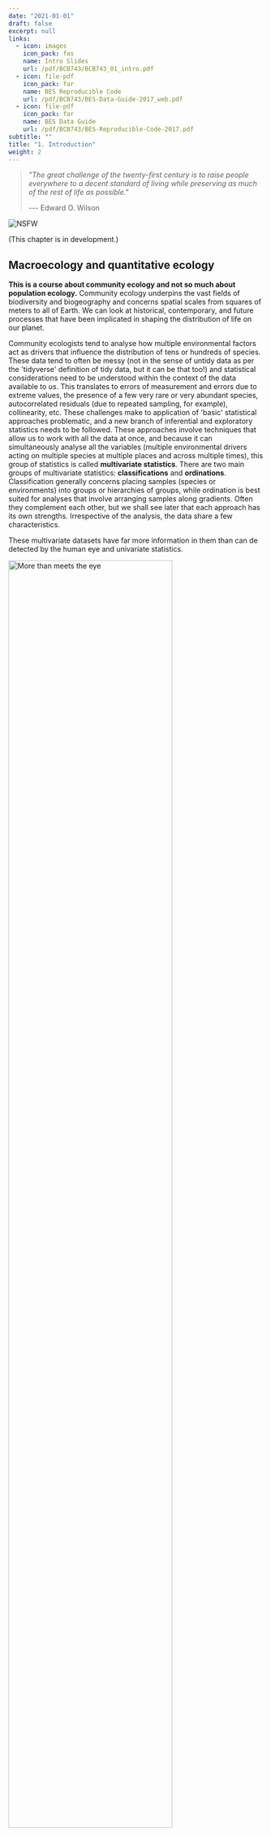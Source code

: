 ```yaml
---
date: "2021-01-01"
draft: false
excerpt: null
links:
  - icon: images
    icon_pack: fas
    name: Intro Slides
    url: /pdf/BCB743/BCB743_01_intro.pdf
  - icon: file-pdf
    icon_pack: far
    name: BES Reproducible Code
    url: /pdf/BCB743/BES-Data-Guide-2017_web.pdf
  - icon: file-pdf
    icon_pack: far
    name: BES Data Guide
    url: /pdf/BCB743/BES-Reproducible-Code-2017.pdf
subtitle: ""
title: "1. Introduction"
weight: 2
---
```


> *"The great challenge of the twenty-first century is to raise people everywhere to a decent standard of living while preserving as much of the rest of life as possible."*
>
> --- Edward O. Wilson

![NSFW](/quantecol/chapters/01-introduction_files/NSFW.jpg)

(This chapter is in development.)

## Macroecology and quantitative ecology

**This is a course about community ecology and not so much about population ecology.** Community ecology underpins the vast fields of biodiversity and biogeography and concerns spatial scales from squares of meters to all of Earth. We can look at historical, contemporary, and future processes that have been implicated in shaping the distribution of life on our planet.

Community ecologists tend to analyse how multiple environmental factors act as drivers that influence the distribution of tens or hundreds of species. These data tend to often be messy (not in the sense of untidy data as per the 'tidyverse' definition of tidy data, but it can be that too!) and statistical considerations need to be understood within the context of the data available to us. This translates to errors of measurement and errors due to extreme values, the presence of a few very rare or very abundant species, autocorrelated residuals (due to repeated sampling, for example), collinearity, etc. These challenges make to application of 'basic' statistical approaches problematic, and a new branch of inferential and exploratory statistics needs to be followed. These approaches involve techniques that allow us to work with all the data at once, and because it can simultaneously analyse all the variables (multiple environmental drivers acting on multiple species at multiple places and across multiple times), this group of statistics is called **multivariate statistics**. There are two main groups of multivariate statistics: **classifications** and **ordinations**. Classification generally concerns placing samples (species or environments) into groups or hierarchies of groups, while ordination is best suited for analyses that involve arranging samples along gradients. Often they complement each other, but we shall see later that each approach has its own strengths. Irrespective of the analysis, the data share a few characteristics.

These multivariate datasets have far more information in them than can de detected by the human eye and univariate statistics.

<img src="/quantecol/_index_files/more_than_meets_the_eye.jpeg" alt="More than meets the eye" width="80%"/>

**Macroecology** is an all-encompassing view of ecology which seeks to find the geographical patterns and processes in biodiversity across all spatial scales, from local to global, across time scales from years to millennia, and across all taxonomic hierarchies (from genetic variability within species, up to major higher level taxa, such as families and orders). It attempts to arrive a unifying theory for ecology across all of these scales---e.g. one that can explain all patterns in structure and functioning from microbes to blue whales. Most importantly, perhaps, is that it attempts to offer mechanistic explanations for these patterns. At the heart of all explanation is also deep insights stemming from understanding evolution (facilitated by the growth of phylogenetic datasets---see below). This is a modern development of ecology, whereas up to 20 years ago the focus has been mostly on populations (the dynamics of individuals of one species interacting among each other and with their environment) and communities (collections of multiple populations, and how they interact with each other and their environment, and how this affects the structure and dynamics of ecosystems).

On a basic data analytical level, population ecology, community ecology, and macroecology all share the same approach as far as the underlying data are concerned. We start with data representing the species and the associated environmental conditions at a selection of sites (called **species tables** and **environmental tables**). The species tables are then converted to **dissimilarity matrices** and the environmental tables to **distance matrices**. From here analyses can show insights into how biodiversity is structured, e.g. **species-abundance distributions**, **occupancy-abundance curves**, **species-area curves**, **distance decay curves**, and **gradient analyses**. And much more...

In the last decade, modern developments in statistical approaches have contributed towards the development of macroecology, because of the growth of **hypotheses-driven** (but not necessarily involving experimentation) multivariate statistical approaches geared to test for the presence of one or several ecological hypotheses---this was not seen in population and community ecology so much. Contributing towards the growth of macroecology and the underlying statistical approaches, the deluge of new data across vast scales has also necessitated deeper analytical development, i.e. leveraging statistical tools and also the power of **modern computing infrastructure**. These modern approaches are also bringing into the fold of combined computations based on species and environmental tables also data on the phylogenetic relationships among organisms (and hence this brings the context of evolution).

## Data

### Properties of ecological datasets

Ecological data sets are usually arrange in a **matrix**, which has **species (or higher level taxa whose resolution depends on the research question at hand) arranged down columns** and **samples (typically the sites, stations, transects, time, plots, etc.) along rows**. We call this a **sites × species table**. In the case of environmental data it will of course be a **sites × environment table**. The term 'sample' may be applied differently from how we used it in the [Basic Statistics Workshop](https://ajsmit.github.io/R_Stats_Official/); here we use it to denote the basic unit of observation. Samples may be quadrats, transects, stations, sites, traps, seine net tows, trawls, grids cells on a map, etc. It is important to clearly and unambiguously define the basic unit of the sample in the paper's Methods section.

Example species and environmental data sets are displayed below in the figures below. The species matrix here comprises distribution records of 846 macroalgal species within each of 58 × 50 km-long sections along South Africa's coastline. So, the matrix has 58 rows, one for each sample (here each of the coastal sections), and 846 columns, one for each of the seaweed species found in South Africa. Some of the coastal sections do not have a species present and it will simply be coded as 0 (for not present in the case of presence/absence data, or 0 units of biomass or abundance, etc.). The matching environmental data set has information about various measurements of seawater temperature and chlorophyll-*a* content---their names are along the columns, and there are 18 of them. It is important that a sample of the environment is available for each of the seaweed samples, so there will also be 58 rows present in this data set. So, it is a matching data set in the sense that each sample of species data is matched by a sample of the environment (both have 58 rows). Using this data set, it was the intention of Smit et al. (2017) to describe the gradients in seaweed distribution as a function of the underlying seawater temperatures.

![The table (or spreadsheet) view of the species data. Note the species codes appearing as column headers; numbered from 1 through to 58 (row 58 is at the bottom of the table, so you'd have to scroll down to see it) at the bottom of the table are each of the samples --- in this case, there is one sample per station.](/quantecol/chapters/01-introduction_files/species_table.png)

![This is a tibble printout of the same species data we saw in the previous Figure](/quantecol/chapters/01-introduction_files/env_tibble.png)

![The table view of the environmental data. The names of the environmental variables appear as column headers, and numbered from 1 through to 58 at the bottom of the table are each of the samples --- the samples are defined as per the previous figures.](/quantecol/chapters/01-introduction_files/species_table.png)

Species data may be recorded as various kinds of measurements, such as presence/absence data, biomass, frequency, or abundance. 'Presence/absence' of species simply tells us the the species is there or is not there. It is binary. 'Abundance' generally refers to the number of individuals per unit of area or volume, or to percent cover. 'Biomass' refers to the mass of the species per unit of area or volume. The type of measure will depend on the taxa and the questions under consideration. The important thing to note is that all species have to be homogeneous in terms of the metric used (i.e. all of it as presence/absence, or abundance, or biomass, not mixtures of them). The matrix's constituent row vectors are considered the species composition for the corresponding sample (i.e. a row runs across multiple columns, and this tells us that the sample is comprised of all the species whose names are given by the column titles---note that in the case of the data in above figures, it is often the case that there are 0s, meaning that not all species are present at some sites). Species composition is frequently expressed in terms of relative abundance; i.e. constrained to a constant total such as 1 or 100%, or biomass, in which case the upper limit might be arbitrary.

The environmental data may be heterogeneous, i.e. the units of measure may differ among the variables. For example, pH has no units, concentration of some nutrient has a unit of (typically) μM, elevation may be in meters, etc. Because these units differ so much, and because they therefore have different magnitudes and ranges, we may need to standarise them. The purpose of multivariate analysis is to find patterns in these complex sets of data, and to explain why these patterns are present.

Many community data matrices share some general characteristics:

-   Most species occur only infrequently. The majority of species might typically be represented at only a **few locations** (where they might be quite abundant). Or some species are simply **rare** in the sampled region (i.e. when they are present, they are present at a very low abundance). This results in **sparse matrices**, as we see in the figures above, where the bulk of the entries consists of zeros.

-   Ecologists tend to sample a multitude of factors that they think influence species composition, so the matching environmental data set will also have multiple (10s) of columns that will be assessed in various hypotheses about the drivers of species patterning across the landscape. For example, fynbos biomass may be influenced by the fire regime, elevation, aspect, soil moisture, soil chemistry, edaphic features, etc. These datasets are called **multi-dimensional** matrices, with the 'dimensions' referring the the many species or environmental variables.

-   Even though we may capture a multitude of information about many environmental factors, **the number of important ones is generally quite low**---i.e. a few factors can explain the majority of the explainable variation, and it is our intention to find out which of them is most important.

-   Much of the signal may be spurious, i.e. the matrices have **high noise**. Variability is a general characteristic of the data, and this may result in false patterns emerging. This is so because our sampling may capture a huge amount of stochasticity (processes that are entirely non-deterministic), which may mask the real pattern of interest. Imaginative and creative sampling may reveal some of the patterns we are after, but this requires long years of experience and is not something that can easily be taught as part of our module.

-   There is a huge amount of **collinearity**. Basically, what this means is that although it is often the case that many explanatory variables are able to explain patterning, only a few of them act in a way that implies causation. Collinearity is something we will return to later on.

### Kinds of data used in ecological studies

Below we will discuss the kinds of datasets available that are amenable to ecological studies.

#### Observational data

Various modes of scientific enquiry result in observational data---examples include diverse approaches from satellite observations (remote sensing), data generated by instruments moored in the oceans, images of rare nocturnal animals captured by camera traps, or data generated by teams of ecologists visiting remote ecosystems during field campaigns. These kinds of data are immensely invaluable because it cannot be replaced as they are linked to a specific place and time.

<!-- ### Remotely sensed data -->

#### Experimental data

#### Historical data

#### Modelled data

Prime examples of modelled data are projections and simulations.

#### Derived data

#### Metadata

Metadata are data about data.

## Exploring data

### In the beginning

At the start of the analysis, before we get to the hypothesis testing and multivariate approaches, we need to explore the data and compute the various synthetic descriptors (refer to the Basic Statistics Workshop). Recall that this exploratory data analysis includes the various measures of central tendency and dispersion/variation around the mean or median. Using the techniques that we already know, we can produce data summaries and statistical visualisations for each variable independently. So, we say that we produce univariate summaries, and if there is a need, we may also wish to include some of the univariate inferential statistics. Be guided by the research questions as to what is required. Typically, I don't like to produce too many detailed inferential statistics of the univariate data, choosing in stead to see which relationships and patterns emerge from the exploratory summary plots before testing their statistical significance using multivariate approaches. But that is me. Sometimes, some hypotheses call for a few univariate inferential analyses.

### Geographical coordinates

We will examine in this section ways to plot the species and environmental data on maps...

### Describe the environment

### Describe the community data

### Data transformations

Make a table of the various types of ecological distances (Euclidean, Sørensen, Bray-Curtis, etc.), and what to use them for (typically). Refer to Table 3.1, p. 51, of @borcard2011.

## Pairwise matrices

Although we typically start our forays into data exploration using sites × species and sites × environment tables, the formal statistical analyses usually require 'pairwise association matrices.' Such matrices are symmetrical (or lower triangle) square matrices (i.e. `\(n \times n\)`). These matrices tell us about how related any sample is with any other sample in our pool of samples (i.e. relatedness among rows with respect to whatever populates the columns, be they species information of environmental information).

Let us consider various kinds of distance matrices under the following headings.

### Correlation

### Association

Two samples with similar species composition are ecologically similar, while two samples that share few species are ecologically distant. In Figure 4.1, below, the data displayed in Figure 2.1 have been converted into a dissimilarity distance matrix of dimension `\(58 \times 58\)`. The are a few things of interest in this matrix:

* The distance matrix is square and therefore symmetrical. In other words, there are as many rows as there are columns, and this number corresponds to the number of samples in our sites × species matrix.

* The cells of the diagonal running from top-left to bottom-right contain zeros, showing rather obviously that there is no difference between a sample and the sample itself. 

* The 'upper triangle' above the diagonal is an inversion of the 'lower triangle' below the diagonal; because they are identical in terms of the pairwise relationships that they encode, distance matrices are sometimes represented simply by the lower triangular matrix.

* These matrices contain ecological information. For example, between samples (here each of 58 × 50-km long coastal sections) that are geographically close together, the dissimilarity will is generally low (i.e. the samples are similar in their species composition), while the further sites are removed from each other, the greater the dissimilarity will be. (*Note: not all samples are not always related to each other as a function of distance --- this is a characteristic of the data used for this particular example analysis, so be aware of the context when interpreting distance matrices.*)

* All information about the particular species present within each sample are now gone since that information has been collapsed to a dissimilarity measure.

### Similarity and dissimilarity

## The kinds of multivariate analyses

### Cluster analysis

The objective of cluster analysis is to recognise groups of ecologically-related species in an environment, e.g., as which might belong to different vegetation types. Classification is suitable to studies where the processes in question do not necessarily act along gentle gradients, but result from rapid disjunctions between portions of the environment. Typical research questions that are addressed by classification techniques are:

* Are the collections of species similar enough to justify placing them into groups? 

* How do we recognise what the typical features are (e.g. the complement of species; the suite of environmental variables) that cause the samples to fall within one group or another?

### Unconstrained ordination

### Constrained (canonical) ordination

This kind of analysis is sometimes called 'direct gradient analysis'.

With the introduction of Constrained Correspondence Analysis (CCA), testing statistical hypotheses became possible within a multivariate framework, allowing us to move beyond applying multivariate techniques simply for pattern-finding or exploratory purposes (ter Braak 1985).
